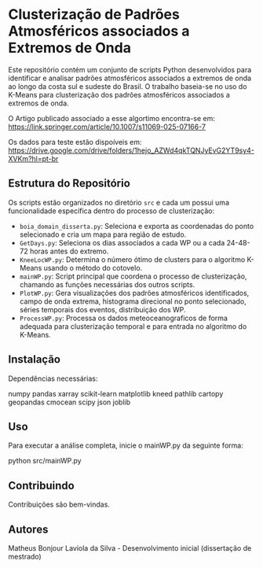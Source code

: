 # Clusterização de Padrões Atmosféricos associados a Extremos de Onda

Este repositório contém um conjunto de scripts Python desenvolvidos para identificar e analisar padrões atmosféricos associados a extremos de onda ao longo da costa sul e sudeste do Brasil. O trabalho baseia-se no uso do K-Means para clusterização dos padrões atmosféricos associados a extremos de onda. 

O Artigo publicado associado a esse algortimo encontra-se em:  https://link.springer.com/article/10.1007/s11069-025-07166-7

Os dados para teste estão dispoíveis em: https://drive.google.com/drive/folders/1hejo_AZWd4qkTQNJyEvG2YT9sy4-XVKm?hl=pt-br

## Estrutura do Repositório

Os scripts estão organizados no diretório `src` e cada um possui uma funcionalidade específica dentro do processo de clusterização:

- `boia_domain_disserta.py`: Seleciona e exporta as coordenadas do ponto selecionado e cria um mapa para região de estudo.
- `GetDays.py`: Seleciona os dias associados a cada WP ou a cada 24-48-72 horas antes do extremo. 
- `KneeLocWP.py`: Determina o número ótimo de clusters para o algoritmo K-Means usando o método do cotovelo.
- `mainWP.py`: Script principal que coordena o processo de clusterização, chamando as funções necessárias dos outros scripts.
- `PlotWP.py`: Gera visualizações dos padrões atmosféricos identificados, campo de onda extrema, histograma direcional no ponto selecionado, séries temporais dos eventos, distribuição dos WP. 
- `ProcessWP.py`: Processa os dados meteoceanograficos de forma adequada para clusterização temporal e para entrada no algoritmo do K-Means.

## Instalação

Dependências necessárias:

numpy
pandas
xarray
scikit-learn
matplotlib
kneed
pathlib
cartopy
geopandas
cmocean
scipy
json 
joblib

## Uso
Para executar a análise completa, inicie o mainWP.py da seguinte forma:

python src/mainWP.py

## Contribuindo
Contribuições são bem-vindas. 

## Autores
Matheus Bonjour Laviola da Silva - Desenvolvimento inicial (dissertação de mestrado)


